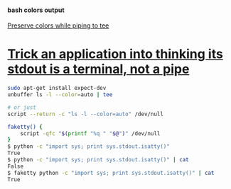
#### bash colors output 

[Preserve colors while piping to tee](https://superuser.com/questions/352697/preserve-colors-while-piping-to-tee)
# [Trick an application into thinking its stdout is a terminal, not a pipe](https://stackoverflow.com/questions/1401002/trick-an-application-into-thinking-its-stdout-is-a-terminal-not-a-pipe)
```bash
sudo apt-get install expect-dev
unbuffer ls -l --color=auto | tee

# or just
script --return -c "ls -l --color=auto" /dev/null

faketty() {
    script -qfc "$(printf "%q " "$@")" /dev/null
}
$ python -c "import sys; print sys.stdout.isatty()"
True
$ python -c "import sys; print sys.stdout.isatty()" | cat
False
$ faketty python -c "import sys; print sys.stdout.isatty()" | cat
True
```
<!--stackedit_data:
eyJoaXN0b3J5IjpbMTEyOTg2OTQxOSw5MDk1Nzg0ODVdfQ==
-->